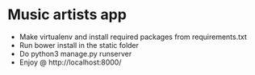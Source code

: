 # Music artists app

* Make virtualenv and install required packages from requirements.txt
* Run bower install in the static folder
* Do python3 manage.py runserver
* Enjoy @ http://localhost:8000/
